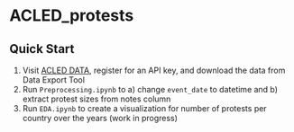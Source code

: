 # ACLED_protests

## Quick Start
1. Visit [ACLED DATA](https://acleddata.com/), register for an API key, and download the data from Data Export Tool
2. Run `Preprocessing.ipynb` to a) change `event_date` to datetime and b) extract protest sizes from notes column
3. Run `EDA.ipynb` to create a visualization for number of protests per country over the years (work in progress)
